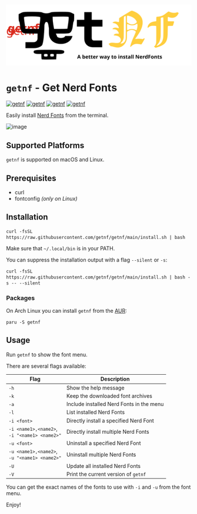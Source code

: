 ![getnf-logo](getnf-logo.svg)

# `getnf` - Get Nerd Fonts

<!-- [![getnf](https://img.shields.io/github/v/release/getnf/getnf?style=flat-square)](https://github.com/getnf/getnf/releases/latest) -->
[![getnf](https://img.shields.io/github/last-commit/getnf/getnf?style=flat-square)](https://github.com/getnf/getnf/pulse)
[![getnf](https://img.shields.io/github/issues/getnf/getnf?style=flat-square)](https://github.com/getnf/getnf/issues)
[![getnf](https://img.shields.io/github/license/getnf/getnf?style=flat-square)](https://github.com/getnf/getnf/blob/master/LICENSE)
[![getnf](https://img.shields.io/github/stars/getnf/getnf?style=flat-square)](https://github.com/getnf/getnf/stargazers)

Easily install [Nerd Fonts](https://www.nerdfonts.com/) from the terminal.

![image](https://github.com/getnf/getnf/assets/84108846/e60e12d7-5b30-41f9-a95e-742df72ff2b8)

## Supported Platforms
`getnf` is supported on macOS and Linux.

## Prerequisites

- curl
- fontconfig *(only on Linux)*

## Installation

```
curl -fsSL https://raw.githubusercontent.com/getnf/getnf/main/install.sh | bash
```

Make sure that `~/.local/bin` is in your PATH.

You can suppress the installation output with a flag `--silent` or `-s`:
```
curl -fsSL https://raw.githubusercontent.com/getnf/getnf/main/install.sh | bash -s -- --silent
```

### Packages

On Arch Linux you can install `getnf` from the [AUR](https://aur.archlinux.org/packages/getnf):
```
paru -S getnf
```

## Usage

Run `getnf` to show the font menu.

There are several flags available:

| Flag                                             | Description                              |
| ------------------------------------------------ | ---------------------------------------- |
| `-h`                                             | Show the help message                    |
| `-k`                                             | Keep the downloaded font archives        |
| `-a`                                             | Include installed Nerd Fonts in the menu |
| `-l`                                             | List installed Nerd Fonts                |
| `-i <font>`                                      | Directly install a specified Nerd Font   |
| `-i <name1>,<name2>`,<br> `-i "<name1> <name2>"` | Directly install multiple Nerd Fonts     |
| `-u <font>`                                             | Uninstall a specified Nerd Font          |
| `-u <name1>,<name2>`,<br> `-u "<name1> <name2>"` | Uninstall multiple Nerd Fonts            |
| `-U`                                             | Update all installed Nerd Fonts          |
| `-V`                                             | Print the current version of `getnf`     |

You can get the exact names of the fonts to use with `-i` and `-u` from the font menu.

Enjoy!

